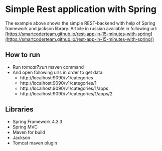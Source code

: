 # Simple Rest application with Spring
The example above shows the simple REST-backend with help of Spring framework and jackson library.
Article in russian available in following url:
[https://smartcoderteam.github.io/rest-app-in-15-minutes-with-spring](https://smartcoderteam.github.io/rest-app-in-15-minutes-with-spring/)

How to run 
----------

* Run _tomcat7:run_ maven command
* And open following urls in order to get data:
  - http://localhost:9090/v1/categories
  - http://localhost:9090/v1/categories/1
  - http://localhost:9090/v1/categories/1/apps
  - http://localhost:9090/v1/categories/1/apps/2

Libraries
---------

* Spring Framework 4.3.3 
* Spring MVC 
* Maven for build
* Jackson
* Tomcat maven plugin
